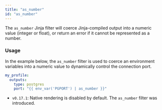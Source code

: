 ```yaml
---
title: "as_number"
id: "as_number"
---
```


The `as_number` Jinja filter will coerce Jinja-compiled output into a numeric
value (integer or float), or return an error if it cannot be represented as
a number.

### Usage

In the example below, the `as_number` filter is used to coerce an environment
variables into a numeric value to dynamically control the connection port.

<File name='profiles.yml.yml'>

```yml
my_profile:
  outputs:
    type: postgres
    port: "{{ env_var('PGPORT') | as_number }}"
```

</File>

<Changelog>

* `v0.17.1`: Native rendering is disabled by default. The `as_number` filter was 
introduced.

</Changelog>
